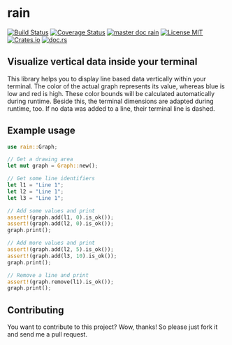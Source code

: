 # rain
[![Build Status](https://travis-ci.org/saschagrunert/rain.svg)](https://travis-ci.org/saschagrunert/rain) [![Coverage Status](https://coveralls.io/repos/github/saschagrunert/rain/badge.svg)](https://coveralls.io/github/saschagrunert/rain?branch=master) [![master doc rain](https://img.shields.io/badge/master_doc-rain-blue.svg)](https://saschagrunert.github.io/rain) [![License MIT](https://img.shields.io/badge/license-MIT-blue.svg)](https://github.com/saschagrunert/rain/blob/master/LICENSE) [![Crates.io](https://img.shields.io/crates/v/rain.svg)](https://crates.io/crates/rain) [![doc.rs](https://docs.rs/rain/badge.svg)](https://docs.rs/rain)
## Visualize vertical data inside your terminal
This library helps you to display line based data vertically within your terminal. The color of the actual graph
represents its value, whereas blue is low and red is high. These color bounds will be calculated automatically during
runtime. Beside this, the terminal dimensions are adapted during runtime, too. If no data was added to a line, their
terminal line is dashed.


## Example usage

```rust
use rain::Graph;

// Get a drawing area
let mut graph = Graph::new();

// Get some line identifiers
let l1 = "Line 1";
let l2 = "Line 1";
let l3 = "Line 1";

// Add some values and print
assert!(graph.add(l1, 0).is_ok());
assert!(graph.add(l2, 0).is_ok());
graph.print();

// Add more values and print
assert!(graph.add(l2, 5).is_ok());
assert!(graph.add(l3, 10).is_ok());
graph.print();

// Remove a line and print
assert!(graph.remove(l1).is_ok());
graph.print();
```

## Contributing
You want to contribute to this project? Wow, thanks! So please just fork it and send me a pull request.
